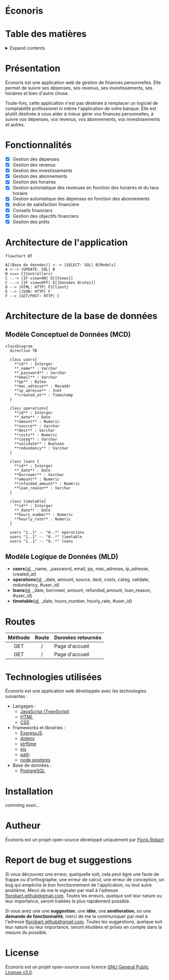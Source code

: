 # Éconoris

# Table des matières

<details>
<summary>Expand contents</summary>

- [Éconoris](#éconoris)
- [Table des matières](#table-des-matières)
- [Présentation](#présentation)
- [Fonctionnalités](#fonctionnalités)
- [Architecture de l'application](#architecture-de-lapplication)
- [Architecture de la base de données](#architecture-de-la-base-de-données)
  - [Modèle Conceptuel de Données (MCD)](#modèle-conceptuel-de-données-mcd)
  - [Modèle Logique de Données (MLD)](#modèle-logique-de-données-mld)
- [Routes](#routes)
- [Technologies utilisées](#technologies-utilisées)
- [Installation](#installation)
- [Autheur](#autheur)
- [Report de bug et suggestions](#report-de-bug-et-suggestions)
- [License](#license)

</details>

# Présentation

Éconoris est une application web de gestion de finances personnelles. Elle permet de suivre ses dépenses, ses revenus, ses investissements, ses horaires et bien d'autre chose.

Toute-fois, cette application n'est pas déstinée à remplacer un logiciel de comptabilité professionel ni même l'application de votre banque. Elle est plutôt déstinée à vous aider à mieux gérer vos finances personnelles, à suivre vos dépenses, vos revenus, vos abonnements, vos investissements et autres.

# Fonctionnalités

- [x] Gestion des dépenses
- [x] Gestion des revenus
- [x] Gestion des investissements
- [x] Gestion des abonnements
- [x] Gestion des horaires
- [x] Gestion automatique des revenues en fonction des horaires et du taux horaire
- [x] Gestion automatique des dépenses en fonction des abonnements
- [x] Indice de satisfaction financière
- [x] Conseils financiers
- [x] Gestion des objectifs financiers
- [x] Gestion des prêts

# Architecture de l'application

```mermaid
flowchart BT

A[(Base de données)] <--> |SELECT: SQL| B[Models]
A <--> |UPDATE: SQL| B
B <==> C[Controllers]
C -.-> |IF view=ON| D[[Views]]
C -.-> |IF view=OFF| E[[Données Brutes]]
D --> |HTML: HTTP| F{Client}
E --> |JSON: HTTP| F
F --> |GET/POST: HTTP| C
```

# Architecture de la base de données

## Modèle Conceptuel de Données (MCD)

```mermaid
classDiagram
  direction TB

  class users{
    **id** : Interger
    **_name** : Varchar
    **_password** : Varchar
    **email** : Varchar
    **pp** : Bytea
    **mac_adresse** : Macaddr
    **ip_adresse** : Inet
    **created_at** : Timestamp
  }

  class operations{
    **id** : Interger
    **_date** : Date
    **amount** : Numeric
    **source** : Varchar
    **dest** : Varchar
    **costs** : Numeric
    **categ** : Varchar
    **validate** : Boolean
    **redundancy** : Varchar
  }

  class loans {
    **id** : Interger
    **_date** : Date
    **borrower** : Varchar
    **amount** : Numeric
    **refunded_amount** : Numeric
    **loan_reason** : Varchar
  }

  class timetable{
    **id** : Interger
    **_date** : Date
    **hours_number** : Numeric
    **hourly_rate** : Numeric
  }

  users "1..1" -- "0..*" operations
  users "1..1" -- "0..*" timetable
  users "1..1" -- "0..*" loans
```

## Modèle Logique de Données (MLD)

- **users**(<u>id</u>, _name, _password, email, pp, mac_adresse, ip_adresse, created_at)
- **operations**(<u>id</u>, _date, amount, source, dest, costs, categ, validate, redundancy, #user_id)
- **loans**(<u>id</u>, _date, borrower, amount, refunded_amount, loan_reason, #user_id)
- **timetable**(<u>id</u>, _date, hours_number, hourly_rate, #user_id)

# Routes

| Méthode | Route | Données retournés |
|:-------:|:-----:|:------------------|
| GET     | /     | Page d'accueil |
| GET     | /     | Page d'accueil |

# Technologies utilisées

Éconoris est une application web développée avec les technologies suivantes :

- Langages :
  - [JavaScript (TypeScript)](https://developer.mozilla.org/fr/docs/Web/JavaScript)
  - [*HTML*](https://developer.mozilla.org/fr/docs/Web/HTML)
  - [*CSS*](https://developer.mozilla.org/fr/docs/Web/CSS)
- Frameworks et librairies :
  - [ExpressJS](https://www.npmjs.com/package/express)
  - [dotenv](https://www.npmjs.com/package/dotenv)
  - [strftime](https://www.npmjs.com/package/strftime)
  - [ejs](https://www.npmjs.com/package/ejs)
  - [path](https://www.npmjs.com/package/path)
  - [node postgres](https://www.npmjs.com/package/pg)
- Base de données :
  - [PostgreSQL](https://www.postgresql.org/)

# Installation

comming soon...

# Autheur

Éconoris est un projet open-source développé uniquement par [Floris Robart](https://florobart.github.io/)

# Report de bug et suggestions

Si vous découvrez une erreur, quelquelle soit, cela peut êgre une faute de frappe ou d'orthographe, une erreur de calcul, une erreur de conception, un bug qui empêche le bon fonctionnement de l'application, ou tout autre problème, Merci de me le signaler par mail à l'adresse [florobart.github@gmail.com](mailto:florobart.github@gmail.com). Toutes les erreurs, quelque soit leur nature ou leur importance, seront traitées le plus rapidement possible.

Si vous avez une une **suggestion**, une **idée**, une **amélioration**, ou une **demande de fonctionnalité**, merci de me la communiquer par mail à l'adresse [florobart.github@gmail.com](mailto:florobart.github@gmail.com). Toutes les suggestions, quelque soit leur nature ou leur importance, seront étudiées et prises en compte dans la mesure du possible.

# License

Éconoris est un projet open-source sous licence [GNU General Public License v3.0](https://opensource.org/licenses/GPL-3.0).
